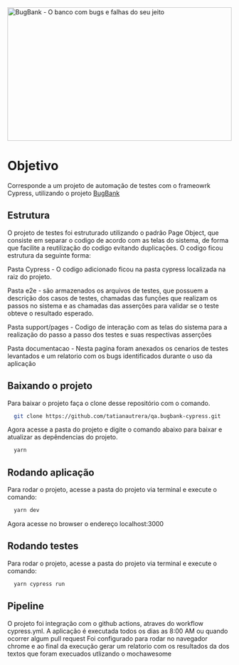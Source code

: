 <img src="/.github/assets/banner-bugbank.png" alt="BugBank - O banco com bugs e falhas do seu jeito" style="height: 300px; width:100%;"/>

# Objetivo

Corresponde a um projeto de automação de testes com o frameowrk Cypress, utilizando o projeto [BugBank](https://github.com/jhonatasmatos/bugbank-ui)

## Estrutura

O projeto de testes foi estruturado utilizando o padrão Page Object, que consiste em separar o codigo de acordo com as telas do sistema, de forma que facilite a reutilização do codigo evitando duplicações. O codigo ficou estrutura da seguinte forma:

Pasta Cypress - O codigo adicionado ficou na pasta cypress localizada na raiz do projeto.

Pasta e2e  - são armazenados os arquivos de testes, que possuem a descrição dos casos de testes, chamadas das funções que realizam os passos no sistema e as chamadas das asserções para validar se o teste obteve o resultado esperado.

Pasta support/pages - Codigo de interação com as telas do sistema para a realização do passo a passo dos testes e suas respectivas asserções

Pasta documentacao - Nesta pagina foram anexados os cenarios de testes levantados e um relatorio com os bugs identificados durante o uso da aplicação

## Baixando o projeto

Para baixar o projeto faça o clone desse repositório com o comando.

```bash
  git clone https://github.com/tatianautrera/qa.bugbank-cypress.git
```

Agora acesse a pasta do projeto e digite o comando abaixo para baixar e atualizar as depêndencias do projeto.

```bash
  yarn
```

## Rodando aplicação

Para rodar o projeto, acesse a pasta do projeto via terminal e execute o comando:

```bash
  yarn dev
```

Agora acesse no browser o endereço localhost:3000

## Rodando testes

Para rodar o projeto, acesse a pasta do projeto via terminal e execute o comando:

```bash
  yarn cypress run
```

## Pipeline
O projeto foi integração com o github actions, atraves do workflow cypress.yml. A aplicação é executada todos os dias as 8:00 AM ou quando ocorrer algum pull request
Foi configurado para rodar no navegador chrome e ao final da execução gerar um relatorio com os resultados da dos textos que foram execuados utlizando o mochawesome

